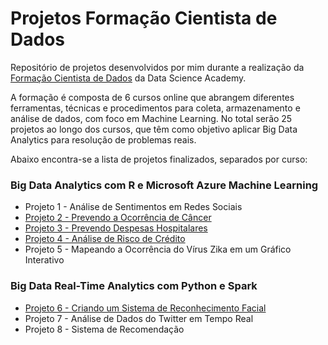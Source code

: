 # Projetos Formação Cientista de Dados

Repositório de projetos desenvolvidos por mim durante a realização da [Formação Cientista de Dados](https://www.datascienceacademy.com.br/pages/formacao-cientista-de-dados) da Data Science Academy.

A formação é composta de 6 cursos online que abrangem diferentes ferramentas, técnicas e procedimentos para coleta, armazenamento e análise de dados, com foco em Machine Learning. No total serão 25 projetos ao longo dos cursos, que têm como objetivo aplicar Big Data Analytics para resolução de problemas reais.

Abaixo encontra-se a lista de projetos finalizados, separados por curso:

### Big Data Analytics com R e Microsoft Azure Machine Learning
* Projeto 1 - Análise de Sentimentos em Redes Sociais 
* [Projeto 2 - Prevendo a Ocorrência de Câncer](https://github.com/gsabato/DataScienceAcademy-FormacaoCientistaDeDados/tree/master/projeto_02-PrevendoOcorrenciaDeCancer)
* [Projeto 3 - Prevendo Despesas Hospitalares](https://github.com/gsabato/DataScienceAcademy-FormacaoCientistaDeDados/tree/master/projeto_03-PrevendoDespesasHospitalares)
* [Projeto 4 - Análise de Risco de Crédito](https://github.com/gsabato/DataScienceAcademy-FormacaoCientistaDeDados/tree/master/projeto_04-AnaliseDeRiscoDeCredito)
* Projeto 5 - Mapeando a Ocorrência do Vírus Zika em um Gráfico Interativo

### Big Data Real-Time Analytics com Python e Spark
* [Projeto 6 - Criando um Sistema de Reconhecimento Facial](https://github.com/gsabato/DataScienceAcademy-FormacaoCientistaDeDados/tree/master/projeto_06-SistemaDeReconhecimentoFacial)
* Projeto 7 - Análise de Dados do Twitter em Tempo Real
* Projeto 8 - Sistema de Recomendação
